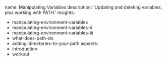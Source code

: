 name: Manipulating Variables
description: 'Updating and deleting variables, plus working with PATH.'
insights:
  - manipulating-environment-variables
  - manipulating-environment-variables-ii
  - manipulating-environment-variables-iii
  - what-does-path-do
  - adding-directories-to-your-path
aspects:
  - introduction
  - workout
 
